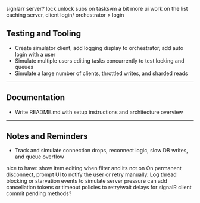 


signlarr server?
lock unlock subs on tasksvm
a bit more ui work on the list
caching server, client
login/ orchestrator > login

## Testing and Tooling

* Create simulator client, add logging display to orchestrator, add auto login with a user
* Simulate multiple users editing tasks concurrently to test locking and queues
* Simulate a large number of clients, throttled writes, and sharded reads

---

## Documentation

* Write README.md with setup instructions and architecture overview

---

## Notes and Reminders

* Track and simulate connection drops, reconnect logic, slow DB writes, and queue overflow


nice to have:
show item editing when filter and its not on
On permanent disconnect, prompt UI to notify the user or retry manually.
Log thread blocking or starvation events to simulate server pressure
can add cancellation tokens or timeout policies to retry/wait delays for signalR client
commit pending methods?